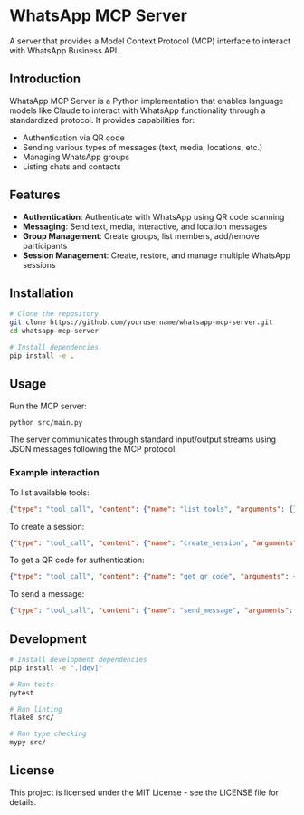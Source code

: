 # WhatsApp MCP Server

A server that provides a Model Context Protocol (MCP) interface to interact with WhatsApp Business API.

## Introduction

WhatsApp MCP Server is a Python implementation that enables language models like Claude to interact with WhatsApp functionality through a standardized protocol. It provides capabilities for:

- Authentication via QR code
- Sending various types of messages (text, media, locations, etc.)
- Managing WhatsApp groups
- Listing chats and contacts

## Features

- **Authentication**: Authenticate with WhatsApp using QR code scanning
- **Messaging**: Send text, media, interactive, and location messages
- **Group Management**: Create groups, list members, add/remove participants
- **Session Management**: Create, restore, and manage multiple WhatsApp sessions

## Installation

```bash
# Clone the repository
git clone https://github.com/yourusername/whatsapp-mcp-server.git
cd whatsapp-mcp-server

# Install dependencies
pip install -e .
```

## Usage

Run the MCP server:

```bash
python src/main.py
```

The server communicates through standard input/output streams using JSON messages following the MCP protocol.

### Example interaction

To list available tools:

```json
{"type": "tool_call", "content": {"name": "list_tools", "arguments": {}}}
```

To create a session:

```json
{"type": "tool_call", "content": {"name": "create_session", "arguments": {"session_id": "my_session"}}}
```

To get a QR code for authentication:

```json
{"type": "tool_call", "content": {"name": "get_qr_code", "arguments": {"session_id": "my_session"}}}
```

To send a message:

```json
{"type": "tool_call", "content": {"name": "send_message", "arguments": {"chat_id": "1234567890@c.us", "content": {"type": "text", "text": "Hello, world!"}}}}
```

## Development

```bash
# Install development dependencies
pip install -e ".[dev]"

# Run tests
pytest

# Run linting
flake8 src/

# Run type checking
mypy src/
```

## License

This project is licensed under the MIT License - see the LICENSE file for details.